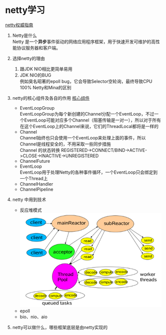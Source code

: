netty学习
===
[netty权威指南](http://ifeve.com/netty-2-6/)

1. Netty是什么  
Netty 是一个**异步**事件驱动的网络应用程序框架，用于快速开发可维护的高性能协议服务器和客户端。

2. 选择netty的理由
    1. 跟JDK NIO相比更简单易用 
    2. JDK NIO的BUG  
例如臭名昭著的epoll bug，它会导致Selector空轮询，最终导致CPU 100%
Netty和Mina的区别

3. netty的核心组件及各自的作用
[核心组件](https://blog.csdn.net/summerZBH123/article/details/79344226)
    * EventLoopGroup  
    EventLoopGroup为每个新创建的Channel分配一个EventLoop，不过一个EventLoop可能对应多个Channel（阻塞传输是一对一），所以对于所有在这个EventLoop上的Channel来说，它们的ThreadLocal都将是一样的
    * Channel  
Channel始终也只会使用一个EventLoop来处理上面的事件，所以Channel是线程安全的，不用采取一些同步措施  
Channel 的状态转换
REGISTERED->CONNECT/BIND->ACTIVE->CLOSE->INACTIVE->UNREGISTERED     
    * ChannelFuture
    * EventLoop  
EventLoop用于处理Netty的各种事件循环，一个EventLoop只会绑定到一个Thread上
    * ChannelHandler
    * ChannelPipeline

4. netty 中用到技术
    * 反应堆模式  
    ![image](images/netty-reactor.png)
    * epoll
    * bio、nio、aio

5. netty可以做什么，哪些框架底层是由netty实现的  

